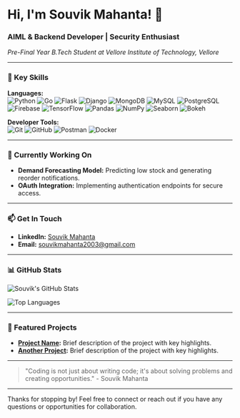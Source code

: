 # Hi, I'm Souvik Mahanta! 👋

### AIML & Backend Developer | Security Enthusiast
_Pre-Final Year B.Tech Student at Vellore Institute of Technology, Vellore_

---

### 🚀 Key Skills

**Languages:**  
![Python](https://img.shields.io/badge/Python-3776AB?style=for-the-badge&logo=python&logoColor=white)
![Go](https://img.shields.io/badge/Go-00ADD8?style=for-the-badge&logo=go&logoColor=white)
![Flask](https://img.shields.io/badge/Flask-000000?style=for-the-badge&logo=flask&logoColor=white)
![Django](https://img.shields.io/badge/Django-092E20?style=for-the-badge&logo=django&logoColor=white)
![MongoDB](https://img.shields.io/badge/MongoDB-47A248?style=for-the-badge&logo=mongodb&logoColor=white)
![MySQL](https://img.shields.io/badge/MySQL-4479A1?style=for-the-badge&logo=mysql&logoColor=white)
![PostgreSQL](https://img.shields.io/badge/PostgreSQL-336791?style=for-the-badge&logo=postgresql&logoColor=white)
![Firebase](https://img.shields.io/badge/Firebase-FFCA28?style=for-the-badge&logo=firebase&logoColor=black)
![TensorFlow](https://img.shields.io/badge/TensorFlow-FF6F00?style=for-the-badge&logo=tensorflow&logoColor=white)
![Pandas](https://img.shields.io/badge/Pandas-150458?style=for-the-badge&logo=pandas&logoColor=white)
![NumPy](https://img.shields.io/badge/NumPy-013243?style=for-the-badge&logo=numpy&logoColor=white)
![Seaborn](https://img.shields.io/badge/Seaborn-9D72A2?style=for-the-badge&logo=seaborn&logoColor=white)
![Bokeh](https://img.shields.io/badge/Bokeh-9B2A3E?style=for-the-badge&logo=bokeh&logoColor=white)

**Developer Tools:**  
![Git](https://img.shields.io/badge/Git-F05032?style=for-the-badge&logo=git&logoColor=white)
![GitHub](https://img.shields.io/badge/GitHub-181717?style=for-the-badge&logo=github&logoColor=white)
![Postman](https://img.shields.io/badge/Postman-FF6C37?style=for-the-badge&logo=postman&logoColor=white)
![Docker](https://img.shields.io/badge/Docker-2496ED?style=for-the-badge&logo=docker&logoColor=white)

---

### 🔧 Currently Working On
- **Demand Forecasting Model:** Predicting low stock and generating reorder notifications.
- **OAuth Integration:** Implementing authentication endpoints for secure access.

---

### 📫 Get In Touch
- **LinkedIn:** [Souvik Mahanta](https://www.linkedin.com/in/souvik-mahanta)
- **Email:** [souvikmahanta2003@gmail.com](mailto:souvikmahanta2003@gmail.com)

---

### 📊 GitHub Stats
![Souvik's GitHub Stats](https://github-readme-stats.vercel.app/api?username=souvik-mahanta&show_icons=true&hide_title=true&hide=prs&count_private=true&include_all_commits=true&theme=radical)

![Top Languages](https://github-readme-stats.vercel.app/api/top-langs/?username=souvik-mahanta&layout=compact&theme=radical)

---

### 🌟 Featured Projects
- **[Project Name](#):** Brief description of the project with key highlights.
- **[Another Project](#):** Brief description of the project with key highlights.

---

> "Coding is not just about writing code; it's about solving problems and creating opportunities." - Souvik Mahanta

---

Thanks for stopping by! Feel free to connect or reach out if you have any questions or opportunities for collaboration.
